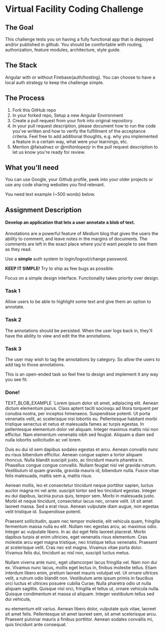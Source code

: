 
# Virtual Facility Coding Challenge

## The Goal
This challenge tests you on having a fully functional app that is deployed and/or published in github. You should be comfortable with routing, authorization, feature modules, architecture, style guide.

## The Stack
Angular with or without Firebase(auth/hosting). You can choose to have a local auth strategy to keep the challenge simple.

## The Process
1. Fork this GitHub repo
1. In your forked repo, Setup a new Angular Environment
1. Create a pull request from your fork into original repository.
1. In your pull request description, please document how to run the code you've written and how to verify the fulfillment of the acceptance criteria. Feel free to add additional thoughts, e.g. why you implemented a feature in a certain way, what were your learnings, etc.
1. Mention @faisalnwz or @miltonlopezjr in the pull request description to let us know you're ready for review.

## What you'll need
You can use Google, your Github profile, peek into your older projects or use any code sharing websites you find relevant.

You need text example (~500 words) below.

## Assignment Description
#### Develop an application that lets a user annotate a blob of text.
Annotations are a powerful feature of *Medium* blog that gives the users the ability to comment, and leave notes in the margins of documents. The comments are left in the exact place where you'd want people to see them as they read.

Use a **simple** auth system to login/logout/change password.

**KEEP IT SIMPLE!**
Try to ship as few bugs as possible.

Focus on a simple design interface. Functionality takes priority over design.

### Task 1

Allow users to be able to highlight some text and give them an option to annotate.

### Task 2
The annotations should be persisted. When the user logs back in, they'll have the ability to view and edit the the annotations.

### Task 3
The user may wish to tag the annotations by category. So allow the users to add tag to those annotations.

This is an open-ended task so feel free to design and implement it any way you see fit.

### Done!

TEXT_BLOB_EXAMPLE
`Lorem ipsum dolor sit amet, adipiscing elit. Aenean dictum elementum purus. Class aptent taciti sociosqu ad litora torquent per conubia nostra, per inceptos himenaeos. Suspendisse potenti. Ut porta venenatis velit, ac scelerisque nisi lobortis eu. Pellentesque habitant morbi tristique senectus et netus et malesuada fames ac turpis egestas. In pellentesque elementum dolor vel aliquam. Integer maximus mattis nisi non efficitur. Nam elementum venenatis nibh sed feugiat. Aliquam a diam sed nulla lobortis sollicitudin ac vel lorem.

Duis eu dui id sem dapibus sodales egestas et arcu. Aenean convallis nunc eu risus bibendum efficitur. Aenean congue sapien a tortor aliquam rhoncus. Nulla blandit suscipit justo, ac tincidunt mauris pharetra in. Phasellus congue congue convallis. Nullam feugiat nisl vel gravida rutrum. Vestibulum id quam gravida, gravida mauris id, bibendum nulla. Fusce vitae felis malesuada, mattis sem a, mattis risus.

Aenean mollis, leo et consectetur tincidunt neque porttitor sapien, luctus auctor magna mi vel ante.  suscipit tortor sed leo tincidunt egestas. Integer eu dui dapibus, lacinia purus quis, tempor sem. Morbi in malesuada justo. Morbi et neque tincidunt, consectetur lacus nec, ornare velit. Ut sit amet laoreet massa. Sed a erat risus. Aenean vulputate diam augue, non egestas velit tristique id. Suspendisse potenti.

Praesent sollicitudin, quam nec tempor molestie, elit  vehicula quam, fringilla fermentum massa nulla eu elit. Nullam nec egestas arcu, ac maximus odio. Integer ac vulputate libero. In ac dui eget felis laoreet placerat. Morbi dapibus turpis at enim ultricies, eget venenatis risus elementum. Cras molestie arcu eget magna tristique, nec tristique tellus venenatis. Praesent at scelerisque velit. Cras nec est magna. Vivamus vitae porta dolor. Vivamus felis dui, tincidunt ac nisl non, suscipit luctus metus.

Nullam viverra ante nunc, eget ullamcorper lacus fringilla vel. Nam non dui ex. Vivamus nunc lacus, mollis eget lectus in, finibus molestie tellus. Etiam interdum libero enim, pretium laoreet mauris volutpat vel. Ut ornare ultrices velit, a rutrum odio blandit non. Vestibulum ante ipsum primis in faucibus orci luctus et ultrices posuere cubilia Curae; Nulla pharetra odio ut nulla aliquam sagittis. Quisque nisl orci, fringilla et tellus ut, ornare vehicula nulla. Quisque condimentum et massa ut aliquam. Integer vestibulum tellus sed dui vehicula, 

eu elementum elit varius. Aenean libero dolor, vulputate quis vitae, laoreet sit amet felis. Pellentesque sit amet laoreet sem, sit amet scelerisque arcu. Praesent pulvinar mauris a finibus porttitor. Aenean sodales convallis mi, quis tincidunt ante consequat.`

